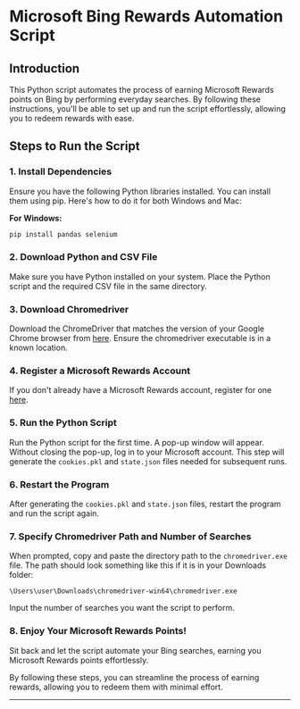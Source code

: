 # Microsoft Bing Rewards Automation Script

## Introduction

This Python script automates the process of earning Microsoft Rewards points on Bing by performing everyday searches. By following these instructions, you'll be able to set up and run the script effortlessly, allowing you to redeem rewards with ease.

## Steps to Run the Script

### 1. Install Dependencies

Ensure you have the following Python libraries installed. You can install them using pip. Here's how to do it for both Windows and Mac:

**For Windows:**
```bash
pip install pandas selenium
```

### 2. Download Python and CSV File

Make sure you have Python installed on your system. Place the Python script and the required CSV file in the same directory.

### 3. Download Chromedriver

Download the ChromeDriver that matches the version of your Google Chrome browser from [here](https://sites.google.com/a/chromium.org/chromedriver/downloads). Ensure the chromedriver executable is in a known location.

### 4. Register a Microsoft Rewards Account

If you don't already have a Microsoft Rewards account, register for one [here](https://account.microsoft.com/rewards/).

### 5. Run the Python Script

Run the Python script for the first time. A pop-up window will appear. Without closing the pop-up, log in to your Microsoft account. This step will generate the `cookies.pkl` and `state.json` files needed for subsequent runs.

### 6. Restart the Program

After generating the `cookies.pkl` and `state.json` files, restart the program and run the script again.

### 7. Specify Chromedriver Path and Number of Searches

When prompted, copy and paste the directory path to the `chromedriver.exe` file. The path should look something like this if it is in your Downloads folder:

```
\Users\user\Downloads\chromedriver-win64\chromedriver.exe
```

Input the number of searches you want the script to perform.

### 8. Enjoy Your Microsoft Rewards Points!

Sit back and let the script automate your Bing searches, earning you Microsoft Rewards points effortlessly.

By following these steps, you can streamline the process of earning rewards, allowing you to redeem them with minimal effort.

---
